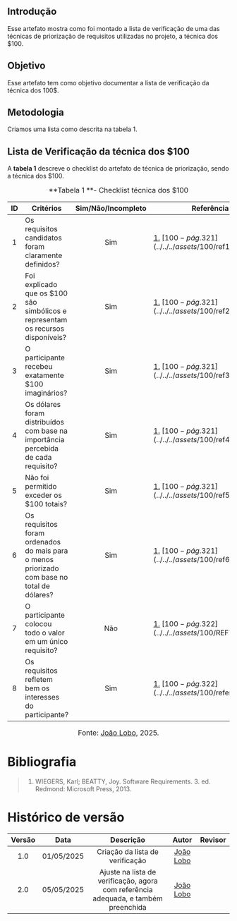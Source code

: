 ## Introdução

Esse artefato mostra como foi montado a lista de verificação de uma das técnicas de priorização de requisitos utilizadas no projeto, a técnica dos $100.

## Objetivo

Esse artefato tem como objetivo documentar a lista de verificação da técnica dos 100$.

## Metodologia

Criamos uma lista como descrita na tabela 1.

## Lista de Verificação da técnica dos $100

A **tabela 1** descreve o checklist do artefato de técnica de priorização, sendo a técnica dos $100.

<font size="3"><p style="text-align: center">**Tabela 1 **- Checklist técnica dos $100 </p></font>

| ID  | Critérios                                                                                   | Sim/Não/Incompleto | Referência                                                        |
| :-: | ------------------------------------------------------------------------------------------- | :----------------: | ----------------------------------------------------------------- |
|  1  | Os requisitos candidatos foram claramente definidos?                                        |        Sim         | [1.](#ref1) [$100 - pág.321](../../../assets/$100/ref1.png)       |
|  2  | Foi explicado que os $100 são simbólicos e representam os recursos disponíveis?             |        Sim         | [1.](#ref1) [$100 - pág.321](../../../assets/$100/ref2.png)       |
|  3  | O participante recebeu exatamente $100 imaginários?                                         |        Sim         | [1.](#ref1) [$100 - pág.321](../../../assets/$100/ref3.png)       |
|  4  | Os dólares foram distribuídos com base na importância percebida de cada requisito?          |        Sim         | [1.](#ref1) [$100 - pág.321](../../../assets/$100/ref4.png)       |
|  5  | Não foi permitido exceder os $100 totais?                                                   |        Sim         | [1.](#ref1) [$100 - pág.321](../../../assets/$100/ref5.png)       |
|  6  | Os requisitos foram ordenados do mais para o menos priorizado com base no total de dólares? |        Sim         | [1.](#ref1) [$100 - pág.321](../../../assets/$100/ref6.png)       |
|  7  | O participante colocou todo o valor em um único requisito?                                  |        Não         | [1.](#ref1) [$100 - pág.322](../../../assets/$100/REF7.png)       |
|  8  | Os requisitos refletem bem os interesses do participante?                                   |        Sim         | [1.](#ref1) [$100 - pág.322](../../../assets/$100/referencia.png) |

<font size="3"><p style="text-align: center">Fonte: [João Lobo](https://github.com/joaolobo10), 2025.</p></font>

<a name="ref1"></a>

# Bibliografia

> 1. WIEGERS, Karl; BEATTY, Joy. Software Requirements. 3. ed. Redmond: Microsoft Press, 2013.

# Histórico de versão

| Versão |    Data    |                                     Descrição                                      |                   Autor                    | Revisor |
| :----: | :--------: | :--------------------------------------------------------------------------------: | :----------------------------------------: | :-----: |
|  1.0   | 01/05/2025 |                          Criação da lista de verificação                           | [João Lobo](https://github.com/joaolobo10) |         |
|  2.0   | 05/05/2025 | Ajuste na lista de verificação, agora com referência adequada, e também preenchida | [João Lobo](https://github.com/joaolobo10) |         |
